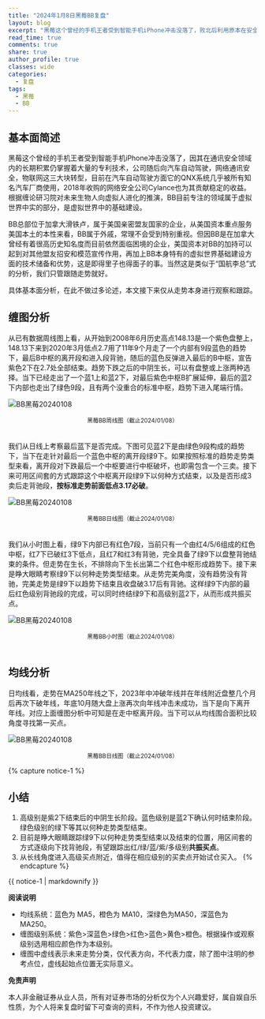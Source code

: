 ```yaml
---
title: "2024年1月8日黑莓BB复盘"
layout: blog
excerpt: "黑莓这个曾经的手机王者受到智能手机iPhone冲击没落了，败北后利用原本在安全方面的技术积累，向汽车自动驾驶，网络通讯安全，物联网三大块转型，目前在汽车自动驾驶方面它的QNX系统几乎被所有知名汽车厂商使用，2018年收购的网络安全公司Cylance也为其贡献稳定的收益。"
read_time: true
comments: true
share: true
author_profile: true
classes: wide
categories:
  - 复盘
tags:
  - 黑莓
  - BB
---
```


## 基本面简述

黑莓这个曾经的手机王者受到智能手机iPhone冲击没落了，因其在通讯安全领域内的长期积累仍掌握着大量的专利技术，公司随后向汽车自动驾驶，网络通讯安全，物联网这三大块转型，目前在汽车自动驾驶方面它的QNX系统几乎被所有知名汽车厂商使用，2018年收购的网络安全公司Cylance也为其贡献稳定的收益。根据缠论研习院对未来生物人向虚拟人进化的推演，BB目前专注的领域属于虚拟世界中实的部分，是虚拟世界中的基础建设。

BB总部位于加拿大滑铁卢，属于美国亲密盟友国家的企业，从美国资本重点服务美国本土的本性来看，BB属于外戚，常理不会受到特别重视。但因BB是在加拿大曾经有着很高历史知名度而目前依然面临困境的企业，美国资本对BB的加持可以起到对其他盟友招安和模范宣传作用，再加上BB本身特有的虚拟世界基础建设方面的技术储备和优势，这是即得里子也得面子的事。当然这是类似于“国航李总”式的分析，我们只管跟随走势就好。

具体基本面分析，在此不做过多论述，本文接下来仅从走势本身进行观察和跟踪。

## 缠图分析

从已有数据周线图上看，从开始到2008年6月历史高点148.13是一个紫色盘整上，148.13下来到2020年3月低点2.7用了11年9个月走了一个内部有9段蓝色的趋势下，最后B中枢的离开段和进入段背驰，随后的蓝色反弹进入最后的B中枢，宣告紫色2下在2.7处全部结束。趋势下跌之后的中阴生长，可以有盘整或上涨两种选择。当下已经走出了一个蓝1上和蓝2下，对最后紫色中枢B扩展延伸，最后的蓝2下内部也走出了绿色9段，且有两个没重合的标准中枢，趋势下进入尾端行情。

![BB黑莓20240108](https://file.olim.in/img/2024/2024-01-08-BB-week.png)
<small><center>黑莓BB周线图（截止2024/01/08）</center></small>　

我们从日线上考察最后蓝下是否完成。下图可见蓝2下是由绿色9段构成的趋势下，当下在走针对最后一个蓝色中枢的离开段绿9下。如果按照标准的趋势走势类型来看，离开段对下跌最后一个中枢要进行中枢破坏，也即需包含一个三卖。接下来可用区间套的方式跟踪这个中枢离开段绿9下以何种方式结束，以及是否形成3卖后走背驰段，**按标准走势前面低点3.17必破**。

![BB黑莓20240108](https://file.olim.in/img/2024/2024-01-08-BB-day.png)
<small><center>黑莓BB日线图（截止2024/01/08）</center></small>　

我们从小时图上看，绿9下内部已有红色7段，当前只有一个由红4/5/6组成的红色中枢，红7下已破红3下低点，且红7和红3有背驰，完全具备了绿9下以盘整背驰结束的条件。但走势在生长，不排除向下生长出第二个红色中枢形成趋势下。接下来是睁大眼睛考察绿9下以何种走势类型结束。从走势完美角度，没有趋势没有背驰，完美走势是绿9下以趋势下结束且收盘破3.17后有背驰。这样绿9下内部的最后红色级别背驰段的完成，可以同时终结绿9下和高级别蓝2下，从而形成共振买点。

![BB黑莓20240108](https://file.olim.in/img/2024/2024-01-08-BB-hour.png)
<small><center>黑莓BB小时图（截止2024/01/08）</center></small>　

## 均线分析

日均线看，走势在MA250年线之下，2023年中冲破年线并在年线附近盘整几个月后再次下破年线，年底10月随大盘上涨再次向年线冲击未成功，当下是向下离开年线。对应上面缠图分析中可知是在走中枢离开段。当下可以从均线围合面积比较角度寻找第一买点。

![BB黑莓20240108](https://file.olim.in/img/2024/2024-01-08-BB-day-j.png)
<small><center>黑莓BB日线图（截止2024/01/08）</center></small>

{% capture notice-1 %}
## 小结
1. 高级别是紫2下结束后的中阴生长阶段。蓝色级别是蓝2下确认何时结束阶段。绿色级别的绿下等其以何种走势类型结束。
2. 目前是睁大眼睛跟踪绿9下以何种走势类型结束以及结束的位置，用区间套的方式逐级向下找背驰段，有望跟踪出红/绿/蓝/紫/多级别**共振买点**。
3. 从长线角度进入高级买点附近，值得在相应级别的买卖点开始试仓买入。
{% endcapture %}
<div class="notice">{{ notice-1 | markdownify }}</div>

**阅读说明**

* 均线系统：蓝色为 MA5，橙色为 MA10，深绿色为MA50，深蓝色为MA250。
* 缠图级别系统：紫色>深蓝色>绿色>红色>蓝色>黄色>橙色。根据操作或观察级别选用相应颜色作为本级别。
* 缠图中虚线表示未来走势分类，仅代表方向，不代表力度，除了图中注明的参考点位，虚线起始点位置无实际意义。

**免责声明** 

本人非金融证券从业人员，所有对证券市场的分析仅为个人兴趣爱好，属自娱自乐性质，为个人将来复盘时留下可查询的资料，不作为他人投资建议。

